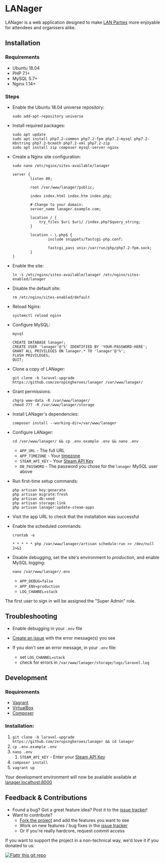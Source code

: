 LANager
=======

LANager is a web application designed to make [LAN Parties](https://en.wikipedia.org/wiki/Lan_party)
more enjoyable for attendees and organisers alike.

## Installation

### Requirements
 - Ubuntu 18.04
 - PHP 7.1+
 - MySQL 5.7+
 - Nginx 1.14+

### Steps

- Enable the Ubuntu 18.04 universe repository:

    ```
    sudo add-apt-repository universe
    ```

- Install required packages:

    ```
    sudo apt update
    sudo apt install php7.2-common php7.2-fpm php7.2-mysql php7.2-mbstring php7.2-bcmath php7.2-xml php7.2-zip
    sudo apt install zip composer mysql-server nginx
    ```

- Create a Nginx site configuration:

    ```
    sudo nano /etc/nginx/sites-available/lanager
    ```

    ```
    server {
            listen 80;
    
            root /var/www/lanager/public;
    
            index index.html index.htm index.php;
    
            # Change to your domain:
            server_name lanager.example.com;
    
            location / {
                try_files $uri $uri/ /index.php?$query_string;
            }
    
            location ~ \.php$ {
                    include snippets/fastcgi-php.conf;
    
                    fastcgi_pass unix:/var/run/php/php7.2-fpm.sock;
            }
    }
    ```
- Enable the site:

    ```
    ln -s /etc/nginx/sites-available/lanager /etc/nginx/sites-enabled/lanager
    ```

- Disable the default site:

    ```
    rm /etc/nginx/sites-enabled/default
    ```

- Reload Nginx:

    ```
    systemctl reload nginx
    ```
    
- Configure MySQL:

    ```
    mysql
    ```
    
    ```
    CREATE DATABASE lanager;
    CREATE USER 'lanager'@'%' IDENTIFIED BY 'YOUR-PASSWORD-HERE';
    GRANT ALL PRIVILEGES ON lanager.* TO 'lanager'@'%';
    FLUSH PRIVILEGES;
    QUIT;
    ```

- Clone a copy of LANager:

    ```
    git clone -b laravel-upgrade https://github.com/zeropingheroes/lanager /var/www/lanager/
    ``` 

- Grant permissions:

    ```
    chgrp www-data -R /var/www/lanager/
    chmod 777 -R /var/www/lanager/storage
    ```

- Install LANager's dependencies:

    ```
    composer install --working-dir=/var/www/lanager
    ```

- Configure LANager:
    
    ```
    cd /var/www/lanager/ && cp .env.example .env && nano .env
    ```
    
    - `APP_URL` - The full URL
    - `APP_TIMEZONE` - Your [timezone](https://en.wikipedia.org/wiki/List_of_tz_database_time_zones#List)
    - `STEAM_API_KEY` - Your [Steam API Key](http://steamcommunity.com/dev/apikey)
    - `DB_PASSWORD` - The password you chose for the `lanager` MySQL user above

- Run first-time setup commands:

    ```
    php artisan key:generate
    php artisan migrate:fresh
    php artisan db:seed
    php artisan storage:link
    php artisan lanager:update-steam-apps
    ```

- Visit the app URL to check that the installation was successful

- Enable the scheduled commands:

    ```
    crontab -e
    ```

    ```
    * * * * * php /var/www/lanager/artisan schedule:run >> /dev/null 2>&1
    ```

- Disable debugging, set the site's environment to *production*, and enable MySQL logging:

    `nano /var/www/lanager/.env`

    - `APP_DEBUG=false`
    - `APP_ENV=production`
    - `LOG_CHANNEL=stack`

The first user to sign in will be assigned the "Super Admin" role.
    
## Troubleshooting

- Enable debugging in your `.env` file

- [Create an issue](https://github.com/zeropingheroes/lanager/issues) with the error message(s) you see

- If you don't see an error message, in your `.env` file:
    - set `LOG_CHANNEL=stack` 
    - check for errors in `/var/www/lanager/storage/logs/laravel.log`

## Development

### Requirements

- [Vagrant](https://www.vagrantup.com/downloads.html)
- [VirtualBox](https://www.virtualbox.org/wiki/Downloads)
- [Composer](https://getcomposer.org/)

### Installation:

1. `git clone -b laravel-upgrade https://github.com/zeropingheroes/lanager && cd lanager`
2. `cp .env.example .env`
3. `nano .env`
   1. `STEAM_API_KEY` - Enter your [Steam API Key](http://steamcommunity.com/dev/apikey)
4. `composer install`
5. `vagrant up`

Your development environment will now be available available at [lanager.localhost:8000](http://lanager.localhost:8000/)

## Feedback & Contributions

* Found a bug? Got a great feature idea? Post it to the [issue tracker](https://github.com/zeropingheroes/lanager/issues)!
* Want to contribute?
    * [Fork the project](https://github.com/zeropingheroes/lanager/fork) and add the features you want to see
    * Work on new features / bug fixes in the [issue tracker](https://github.com/zeropingheroes/lanager/issues)
    * Or if you're really hardcore, request commit access

If you want to support the project in a non-technical way, we'd love it if you donated to us:

[![Flattr this git repo](http://api.flattr.com/button/flattr-badge-large.png)](https://flattr.com/submit/auto?user_id=zeropingheroes&url=https%3A%2F%2Fgithub.com%2Fzeropingheroes%2Flanager)
